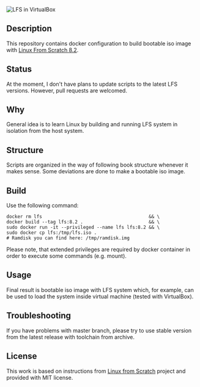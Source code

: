 ![LFS in VirtualBox](https://user-images.githubusercontent.com/1611077/33808510-16825dd2-dde8-11e7-9a1c-0ca0bc3ff2b5.png)

## Description

This repository contains docker configuration to build bootable iso
image with [Linux From Scratch 8.2](http://www.linuxfromscratch.org/lfs/downloads/8.2/LFS-BOOK-8.2.pdf).


## Status

At the moment, I don't have plans to update scripts to the latest LFS versions. However, pull requests are welcomed.

## Why

General idea is to learn Linux by building and running LFS system in
isolation from the host system.

## Structure

Scripts are organized in the way of following book structure whenever
it makes sense. Some deviations are done to make a bootable iso image.

## Build

Use the following command:

    docker rm lfs                                       && \
    docker build --tag lfs:8.2 .                        && \
    sudo docker run -it --privileged --name lfs lfs:8.2 && \
    sudo docker cp lfs:/tmp/lfs.iso .
    # Ramdisk you can find here: /tmp/ramdisk.img

Please note, that extended privileges are required by docker container
in order to execute some commands (e.g. mount).

## Usage

Final result is bootable iso image with LFS system which, for
example, can be used to load the system inside virtual machine (tested
with VirtualBox).

## Troubleshooting

If you have problems with master branch, please try to use stable version from the latest release with toolchain from archive.

## License

This work is based on instructions from [Linux from Scratch](http://www.linuxfromscratch.org/lfs)
project and provided with MIT license.

